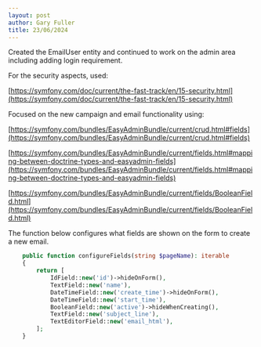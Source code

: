 ```yaml
---
layout: post
author: Gary Fuller
title: 23/06/2024
---
```


Created the EmailUser entity and continued to work on the admin area including adding login requirement.

For the security aspects, used:

[https://symfony.com/doc/current/the-fast-track/en/15-security.html](https://symfony.com/doc/current/the-fast-track/en/15-security.html)

Focused on the new campaign and email functionality using: 

[https://symfony.com/bundles/EasyAdminBundle/current/crud.html#fields](https://symfony.com/bundles/EasyAdminBundle/current/crud.html#fields)

[https://symfony.com/bundles/EasyAdminBundle/current/fields.html#mapping-between-doctrine-types-and-easyadmin-fields](https://symfony.com/bundles/EasyAdminBundle/current/fields.html#mapping-between-doctrine-types-and-easyadmin-fields)

[https://symfony.com/bundles/EasyAdminBundle/current/fields/BooleanField.html](https://symfony.com/bundles/EasyAdminBundle/current/fields/BooleanField.html)

The function below configures what fields are shown on the form to create a new email.

```php
    public function configureFields(string $pageName): iterable
    {
        return [
            IdField::new('id')->hideOnForm(),
            TextField::new('name'),
            DateTimeField::new('create_time')->hideOnForm(),
            DateTimeField::new('start_time'),
            BooleanField::new('active')->hideWhenCreating(),
            TextField::new('subject_line'),
            TextEditorField::new('email_html'),
        ];
    }
```
